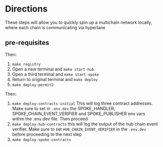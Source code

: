 # Directions
These steps will allow you to quickly spin up a multichain network locally, where each chain is communicating via hyperlane

## pre-requisites

Then:

1. `make registry`
2. Open a new terminal and `make start-hub`
3. Open a third terminal and `make start-spoke`
4. Return to original terminal and `make deploy`
5. `make deploy-permit2`

Then:
1. `make deploy-contracts-initial` 
   This will log three contract addresses. Make sure to set in `.env.dev` the SPOKE_HANDLER, SPOKE_CHAIN_EVENT_VERIFIER and SPOKE_PUBLISHER env vars within the .env.dev file. Then proceed
2. `make deploy-hub-contracts` this will log the output of the hub chain event verifier. Make sure to set `HUB_CHAIN_EVENT_VERIFIER` in the `.env.dev` before proceeding to the next step
3. `make deploy-spoke-contracts`

